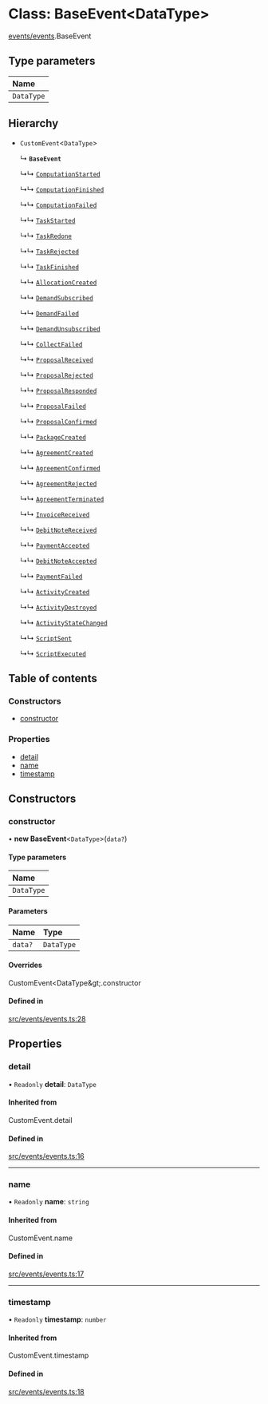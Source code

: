 # Class: BaseEvent<DataType\>

[events/events](../modules/events_events).BaseEvent

## Type parameters

| Name       |
| :--------- |
| `DataType` |

## Hierarchy

- `CustomEvent`<`DataType`\>

  ↳ **`BaseEvent`**

  ↳↳ [`ComputationStarted`](events_events.ComputationStarted)

  ↳↳ [`ComputationFinished`](events_events.ComputationFinished)

  ↳↳ [`ComputationFailed`](events_events.ComputationFailed)

  ↳↳ [`TaskStarted`](events_events.TaskStarted)

  ↳↳ [`TaskRedone`](events_events.TaskRedone)

  ↳↳ [`TaskRejected`](events_events.TaskRejected)

  ↳↳ [`TaskFinished`](events_events.TaskFinished)

  ↳↳ [`AllocationCreated`](events_events.AllocationCreated)

  ↳↳ [`DemandSubscribed`](events_events.DemandSubscribed)

  ↳↳ [`DemandFailed`](events_events.DemandFailed)

  ↳↳ [`DemandUnsubscribed`](events_events.DemandUnsubscribed)

  ↳↳ [`CollectFailed`](events_events.CollectFailed)

  ↳↳ [`ProposalReceived`](events_events.ProposalReceived)

  ↳↳ [`ProposalRejected`](events_events.ProposalRejected)

  ↳↳ [`ProposalResponded`](events_events.ProposalResponded)

  ↳↳ [`ProposalFailed`](events_events.ProposalFailed)

  ↳↳ [`ProposalConfirmed`](events_events.ProposalConfirmed)

  ↳↳ [`PackageCreated`](events_events.PackageCreated)

  ↳↳ [`AgreementCreated`](events_events.AgreementCreated)

  ↳↳ [`AgreementConfirmed`](events_events.AgreementConfirmed)

  ↳↳ [`AgreementRejected`](events_events.AgreementRejected)

  ↳↳ [`AgreementTerminated`](events_events.AgreementTerminated)

  ↳↳ [`InvoiceReceived`](events_events.InvoiceReceived)

  ↳↳ [`DebitNoteReceived`](events_events.DebitNoteReceived)

  ↳↳ [`PaymentAccepted`](events_events.PaymentAccepted)

  ↳↳ [`DebitNoteAccepted`](events_events.DebitNoteAccepted)

  ↳↳ [`PaymentFailed`](events_events.PaymentFailed)

  ↳↳ [`ActivityCreated`](events_events.ActivityCreated)

  ↳↳ [`ActivityDestroyed`](events_events.ActivityDestroyed)

  ↳↳ [`ActivityStateChanged`](events_events.ActivityStateChanged)

  ↳↳ [`ScriptSent`](events_events.ScriptSent)

  ↳↳ [`ScriptExecuted`](events_events.ScriptExecuted)

## Table of contents

### Constructors

- [constructor](events_events.BaseEvent#constructor)

### Properties

- [detail](events_events.BaseEvent#detail)
- [name](events_events.BaseEvent#name)
- [timestamp](events_events.BaseEvent#timestamp)

## Constructors

### constructor

• **new BaseEvent**<`DataType`\>(`data?`)

#### Type parameters

| Name       |
| :--------- |
| `DataType` |

#### Parameters

| Name    | Type       |
| :------ | :--------- |
| `data?` | `DataType` |

#### Overrides

CustomEvent&lt;DataType\&gt;.constructor

#### Defined in

[src/events/events.ts:28](https://github.com/golemfactory/golem-js/blob/614ea72/src/events/events.ts#L28)

## Properties

### detail

• `Readonly` **detail**: `DataType`

#### Inherited from

CustomEvent.detail

#### Defined in

[src/events/events.ts:16](https://github.com/golemfactory/golem-js/blob/614ea72/src/events/events.ts#L16)

---

### name

• `Readonly` **name**: `string`

#### Inherited from

CustomEvent.name

#### Defined in

[src/events/events.ts:17](https://github.com/golemfactory/golem-js/blob/614ea72/src/events/events.ts#L17)

---

### timestamp

• `Readonly` **timestamp**: `number`

#### Inherited from

CustomEvent.timestamp

#### Defined in

[src/events/events.ts:18](https://github.com/golemfactory/golem-js/blob/614ea72/src/events/events.ts#L18)
